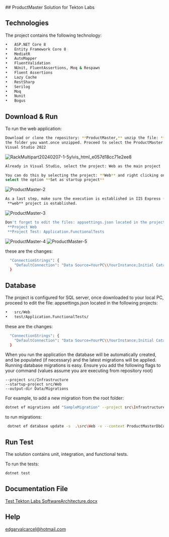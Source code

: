 ﻿﻿## ProductMaster Solution for Tekton Labs
## Technologies

The project contains the following technology:
```bash
•	ASP.NET Core 8
•	Entity Framework Core 8
•	MediatR
•	AutoMapper
•	FluentValidation
•	NUnit, FluentAssertions, Moq & Respawn
•	Fluent Assertions
•	Lazy Cache
•	RestSharp
•	Serilog
•	Moq
•	Nunit
•	Bogus
 ```
## Download & Run
To run the web application:

```bash
Download or clone the repository: **ProductMaster,** unzip the file: **ProductMaster-master.zip** to
the folder you want.once unzipped. Proceed to select the ProductMaster.sln file to be opened with
Visual Studio 2022
 ```
![RackMultipart20240207-1-5ylvis_html_e057d18cc71e2ee8](https://github.com/edgarvalcarcel/ProductMaster/assets/7807698/867e7d99-0dc5-4388-9b1b-e879bd7e6d0a)

```bash
Already in Visual Studio, select the project: Web as the main project

You can do this by selecting the project: **Web** and right clicking on it and on the pop-up menu
select the option **Set as startup project**
 ```
![ProductMaster-2](https://github.com/edgarvalcarcel/ProductMaster/assets/7807698/311c75c3-ab9a-4eb3-afdf-dfc80e6ca788)

```bash
As a last step, make sure the execution is established in IIS Express (just for this test) and that the
 **web** project is established.
 ```
![ProductMaster-3](https://github.com/edgarvalcarcel/ProductMaster/assets/7807698/863b5e44-4627-4bc3-9361-da19c77d0f4c)

```bash
Don't forget to edit the files: appsettings.json located in the projects:
 **Project Web
 **Project Test: Application.FunctionalTests
 ```
![ProductMaster-4](https://github.com/edgarvalcarcel/ProductMaster/assets/7807698/3d815244-0a99-483f-ad65-c6b047f5f27f)
![ProductMaster-5](https://github.com/edgarvalcarcel/ProductMaster/assets/7807698/e1f39ce8-89a5-498c-bd0d-0a9f7c6494d7)

these are the changes:

```bash
  "ConnectionStrings": {
    "DefaultConnection": "Data Source=YourPC\\YourInstance;Initial Catalog=ProductMasterDb;User ID=YourUser;Password=YourPassword;MultipleActiveResultSets=True;Connect Timeout=100;Encrypt=False;"
  }
 ```

## Database
The project is configured for SQL server, once downloaded to your local PC, proceed to edit the file: appsettings.json located in the following projects:
```bash
•	src/Web
•	test/Application.FunctionalTests/
 ```
these are the changes:
```bash
  "ConnectionStrings": {
    "DefaultConnection": "Data Source=YourPC\\YourInstance;Initial Catalog=ProductMasterDb;User ID=YourUser;Password=YourPassword;MultipleActiveResultSets=True;Connect Timeout=100;Encrypt=False;"
  }
 ```
  
When you run the application the database will be automatically created, and be populated (if necessary) and the latest migrations will be applied.
Running database migrations is easy. Ensure you add the following flags to your command (values assume you are executing from repository root)
 ```
--project src/Infrastructure
--startup-project src/Web
--output-dir Data/Migrations
 ```
For example, to add a new migration from the root folder:
```bash
dotnet ef migrations add "SampleMigration" --project src\Infrastructure --startup-project src\Web --output-dir Data\Migrations
 ```
to run migrations: 
```bash
 dotnet ef database update -s  .\src\Web -v --context ProductMasterDbContext --project .\src\Infrastructure
 ```
## Run Test

The solution contains unit, integration, and functional tests.

To run the tests:
```bash
dotnet test
```
## Documentation File
 [Test Tekton Labs SoftwareArchitecture.docx](https://github.com/edgarvalcarcel/ProductMaster/files/14187773/Test.Tekton.Labs.SoftwareArchitecture.docx)

## Help
edgarvalcarcel@hotmail.com

